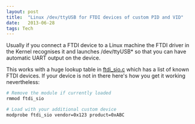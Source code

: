 ```yaml
---
layout: post
title:  "Linux /dev/ttyUSB for FTDI devices of custom PID and VID"
date:   2013-06-28
tags: Tech
---
```


Usually if you connect a FTDI device to a Linux machine the FTDI driver in the Kernel recognises it and launches /dev/ttyUSB* so that you can have automatic UART output on the device.

This works with a huge lookup table in [ftdi_sio.c](http://lxr.free-electrons.com/source/drivers/usb/serial/ftdi_sio.c#L152) which has a list of known FTDI devices. If your device is not in there here's how you get it working nevertheless:

```bash
# Remove the module if currently loaded
rmmod ftdi_sio

# Load with your additional custom device
modprobe ftdi_sio vendor=0x123 product=0xABC
```
